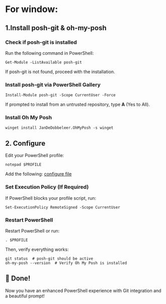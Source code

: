 # For window:
## 1.Install posh-git & oh-my-posh

### Check if posh-git is installed
Run the following command in PowerShell:
```
Get-Module -ListAvailable posh-git
```
If posh-git is not found, proceed with the installation.

### Install posh-git via PowerShell Gallery
```
Install-Module posh-git -Scope CurrentUser -Force
```
If prompted to install from an untrusted repository, type **A** (Yes to All).

### Install Oh My Posh
```
winget install JanDeDobbeleer.OhMyPosh -s winget
```

## 2. Configure
Edit your PowerShell profile:
```
notepad $PROFILE
```
Add the following: [configure file](Microsoft.PowerShell_profile.ps1)

### Set Execution Policy (If Required)
If PowerShell blocks your profile script, run:
```
Set-ExecutionPolicy RemoteSigned -Scope CurrentUser
```

### Restart PowerShell
Restart PowerShell or run:
```
. $PROFILE
```
Then, verify everything works:
```
git status  # posh-git should be active
oh-my-posh --version  # Verify Oh My Posh is installed
```

## 🎉 Done!
Now you have an enhanced PowerShell experience with Git integration and a beautiful prompt!
